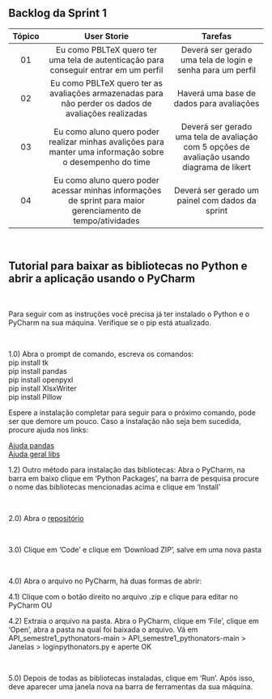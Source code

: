 ## Backlog da Sprint 1
    
| Tópico | User Storie                                     | Tarefas                                   |
| :--: | :-------------------------------------------: | :------------------------------------: |
|  01  | Eu como PBLTeX quero ter uma tela de autenticação para conseguir entrar em um perfil | Deverá ser gerado uma tela de login e senha para um perfil| 
|  02  | Eu como PBLTeX quero ter as avaliações armazenadas para não perder os dados de avaliações realizadas	| Haverá uma base de dados para avaliações|
|  03  | Eu como aluno quero poder realizar minhas avalições para manter uma informação sobre o desempenho do time | Deverá ser gerado uma tela de avaliação com 5 opções de avaliação usando diagrama de likert |   
|  04  | Eu como aluno quero poder acessar minhas informações de sprint para maior gerenciamento de tempo/atividades | Deverá ser gerado um painel com dados da sprint |

<br/>

<!--
## Gráfico Burndown
<p width="100%">
    <img width="50%" src="https://docs.google.com/spreadsheets/d/e/2PACX-1vSFye2Cy5ZKk4ITaR4jn07u8yRFFHz-suO6wadgh4gzXuv3hieMPRE2ykFy5kYuu7ws54l7ouCKkusP/pubchart?oid=2089711791&format=image"> </p>

<br/>
-->

## Tutorial para baixar as bibliotecas no Python e abrir a aplicação usando o PyCharm

<br/>

<p>Para seguir com as instruções você precisa já ter instalado o Python e o PyCharm na sua máquina. Verifique se o pip está atualizado.</p>

<br/>

<p>1.0) Abra o prompt de comando, escreva os comandos:<br>
pip install tk <br>
pip install pandas <br>
pip install openpyxl <br>
pip install XlsxWriter <br>
pip install Pillow <br>

Espere a instalação completar para seguir para o próximo comando, pode ser que demore um pouco. Caso a instalação não seja bem sucedida, procure ajuda nos links:<br>

[Ajuda pandas](https://www.youtube.com/watch?v=n3-OWvn9c40)<br>
[Ajuda geral libs](https://www.youtube.com/watch?v=cDqMbI02hRs) <br>

1.2) Outro método para instalação das bibliotecas: Abra o PyCharm, na barra em baixo clique em ‘Python Packages’, na barra de pesquisa procure o nome das bibliotecas mencionadas acima e clique em ‘Install’

<br/>

2.0) Abra o [repositório](https://github.com/Pythonators/API_semestre1_pythonators)

<br/>

3.0) Clique em ‘Code’ e clique em ‘Download ZIP’, salve em uma nova pasta

<br/>

4.0) Abra o arquivo no PyCharm, há duas formas de abrir: <br>

4.1) Clique com o botão direito no arquivo .zip e clique para editar no PyCharm OU <br>

4.2) Extraia o arquivo na pasta. Abra o PyCharm, clique em ‘File’, clique em ‘Open’, abra a pasta na qual foi baixada o arquivo. Vá em API_semestre1_pythonators-main > API_semestre1_pythonators-main > Janelas > loginpythonators.py e aperte OK

<br/>

5.0) Depois de todas as bibliotecas instaladas, clique em ‘Run’. Após isso, deve aparecer uma janela nova na barra de ferramentas da sua máquina.

<br/>

</p>
